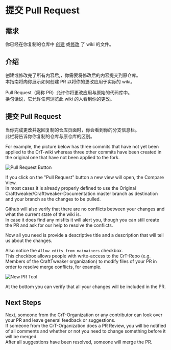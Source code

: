 # 提交 Pull Request

## 需求

你已经在你复制的仓库中 [创建](/Contribute/OnlineEditor_Create) 或[修改](/Contribute/OnlineEditor_Edit) 了 wiki 的文件。

## 介绍

创建或修改完了所有内容后,，你需要将修改后的内容提交到原仓库。  
本指南将向你展示如何创建 PR 以将你的更改应用于实际的 wiki。

Pull Request（简称 PR）允许你将更改应用与原始的代码库中。  
换句话说，它允许任何浏览此 wiki 的人看到你的更改。

## 提交 Pull Request

当你完成更改并返回复制的仓库页面时，你会看到你的分支信息栏。  
此栏将告诉你你复制的仓库与原仓库的区别。

For example, the picture below has three commits that have not yet been applied to the CrT-wiki whereas three other commits have been created in the original one that have not been applied to the fork.

![Pull Request Button](/Contribute/assets/PullRequest_Compare_PullRequestButton.png)

If you click on the "Pull Request" button a new view will open, the Compare View.  
In most cases it is already properly defined to use the Original Crafttweaker/Crafttweaker-Documentation master branch as destination and your branch as the changes to be pulled.

Github will also verify that there are no conflicts between your changes and what the current state of the wiki is.  
In case it does find any misfits it will alert you, though you can still create the PR and ask for our help to resolve the conflicts.

Now all you need is provide a descriptive title and a description that will tell us about the changes.

Also notice the `Allow edits from mainainers` checkbox.  
This checkbox allows people with write-access to the CrT-Repo (e.g. Members of the CraftTweaker organization) to modify files of your PR in order to resolve merge conflicts, for example.

![New PR Tool](/Contribute/assets/PullRequest_Create.png)

At the bottom you can verify that all your changes will be included in the PR.

## Next Steps

Next, someone from the CrT-Organization or any contributor can look over your PR and leave general feedback or suggestions.  
If someone from the CrT-Organization does a PR Review, you will be notified of all comments and whether or not you need to change something before it will be merged.  
After all suggestions have been resolved, someone will merge the PR.